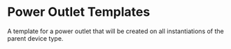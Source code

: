 # Power Outlet Templates

A template for a power outlet that will be created on all instantiations of the parent device type.
